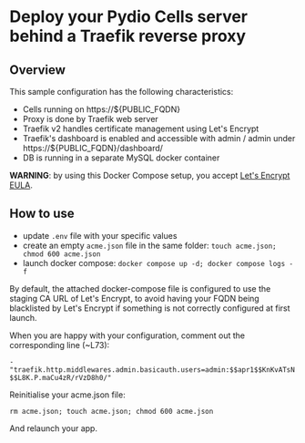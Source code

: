 # Deploy your Pydio Cells server behind a Traefik reverse proxy

## Overview

This sample configuration has the following characteristics:

- Cells running on https://${PUBLIC_FQDN}
- Proxy is done by Traefik web server
- Traefik v2 handles certificate management using Let's Encrypt
- Traefik's dashboard is enabled and accessible with admin / admin under https://${PUBLIC_FQDN}/dashboard/
- DB is running in a separate MySQL docker container

**WARNING**: by using this Docker Compose setup, you accept [Let's Encrypt EULA](https://letsencrypt.org/documents/LE-SA-v1.2-November-15-2017.pdf).

## How to use

- update `.env` file with your specific values
- create an empty `acme.json` file in the same folder: `touch acme.json; chmod 600 acme.json`
- launch docker compose: `docker compose up -d; docker compose logs -f`

By default, the attached docker-compose file is configured to use the staging CA URL of Let's Encrypt, to avoid having your FQDN being blacklisted by Let's Encrypt if something is not correctly configured at first launch.

When you are happy with your configuration, comment out the corresponding line (~L73):

`- "traefik.http.middlewares.admin.basicauth.users=admin:$$apr1$$KnKvATsN$$L8K.P.maCu4zR/rVzD8h0/"`

Reinitialise your acme.json file:

`rm acme.json; touch acme.json; chmod 600 acme.json`

And relaunch your app.
